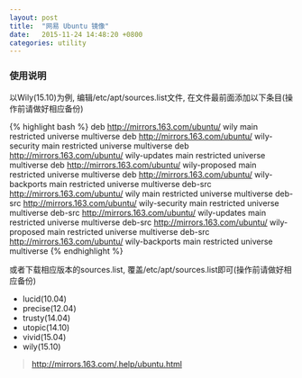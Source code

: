 ```yaml
---
layout: post
title:  "网易 Ubuntu 镜像"
date:   2015-11-24 14:48:20 +0800
categories: utility
---
```


### 使用说明

以Wily(15.10)为例,
编辑/etc/apt/sources.list文件,
在文件最前面添加以下条目(操作前请做好相应备份)

{% highlight bash %}
deb http://mirrors.163.com/ubuntu/ wily main restricted universe multiverse
deb http://mirrors.163.com/ubuntu/ wily-security main restricted universe multiverse
deb http://mirrors.163.com/ubuntu/ wily-updates main restricted universe multiverse
deb http://mirrors.163.com/ubuntu/ wily-proposed main restricted universe multiverse
deb http://mirrors.163.com/ubuntu/ wily-backports main restricted universe multiverse
deb-src http://mirrors.163.com/ubuntu/ wily main restricted universe multiverse
deb-src http://mirrors.163.com/ubuntu/ wily-security main restricted universe multiverse
deb-src http://mirrors.163.com/ubuntu/ wily-updates main restricted universe multiverse
deb-src http://mirrors.163.com/ubuntu/ wily-proposed main restricted universe multiverse
deb-src http://mirrors.163.com/ubuntu/ wily-backports main restricted universe multiverse
{% endhighlight %}

或者下载相应版本的sources.list,
覆盖/etc/apt/sources.list即可(操作前请做好相应备份)

- lucid(10.04)
- precise(12.04)
- trusty(14.04)
- utopic(14.10)
- vivid(15.04)
- wily(15.10)

> http://mirrors.163.com/.help/ubuntu.html
